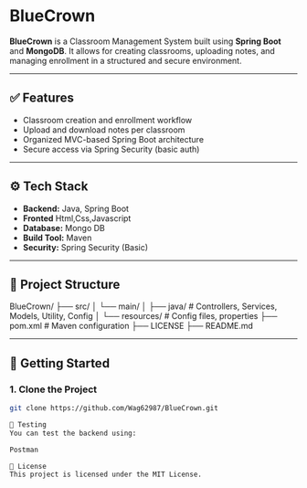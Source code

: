 # BlueCrown

**BlueCrown** is a Classroom Management System built using **Spring Boot** and **MongoDB**. It allows for creating classrooms, uploading notes, and managing enrollment in a structured and secure environment.

---

## ✅ Features

- Classroom creation and enrollment workflow
- Upload and download notes per classroom
- Organized MVC-based Spring Boot architecture
- Secure access via Spring Security (basic auth)

---

## ⚙️ Tech Stack

- **Backend:** Java, Spring Boot
- **Fronted** Html,Css,Javascript
- **Database:** Mongo DB
- **Build Tool:** Maven
- **Security:** Spring Security (Basic)

---

## 📁 Project Structure

BlueCrown/
├── src/
│ └── main/
│ ├── java/ # Controllers, Services, Models, Utility, Config
│ └── resources/ # Config files, properties
├── pom.xml # Maven configuration
├── LICENSE
├── README.md


---

## 🚀 Getting Started

### 1. Clone the Project
```bash
git clone https://github.com/Wag62987/BlueCrown.git

🧪 Testing
You can test the backend using:

Postman

📜 License
This project is licensed under the MIT License.


